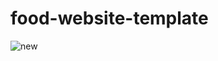 # food-website-template
![new](https://user-images.githubusercontent.com/68268299/103407392-8d1a2800-4b84-11eb-8ec6-63b4713a4bb4.png)

